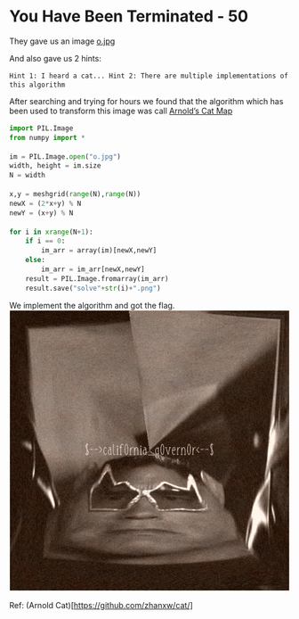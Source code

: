 # You Have Been Terminated - 50
They gave us an image [o.jpg](o.jpg)

And also gave us 2 hints:
```
Hint 1: I heard a cat... Hint 2: There are multiple implementations of this algorithm
```
After searching and trying for hours we found that the algorithm which has been used to transform this image was call [Arnold’s Cat Map](https://en.wikipedia.org/wiki/Arnold%27s_cat_map)

```python
import PIL.Image
from numpy import *

im = PIL.Image.open("o.jpg")
width, height = im.size
N = width

x,y = meshgrid(range(N),range(N))
newX = (2*x+y) % N
newY = (x+y) % N

for i in xrange(N+1):
	if i == 0:
		im_arr = array(im)[newX,newY]
	else:
		im_arr = im_arr[newX,newY]
	result = PIL.Image.fromarray(im_arr)
	result.save("solve"+str(i)+".png")
 ```
 We implement the algorithm and got the flag.
![flag](kapi-files/solve535.png)

Ref: (Arnold Cat)[https://github.com/zhanxw/cat/]